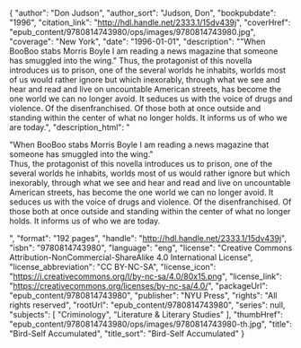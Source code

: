 {
  "author": "Don Judson",
  "author_sort": "Judson, Don",
  "bookpubdate": "1996",
  "citation_link": "http://hdl.handle.net/2333.1/15dv439j",
  "coverHref": "epub_content/9780814743980/ops/images/9780814743980.jpg",
  "coverage": "New York",
  "date": "1996-01-01",
  "description": "\"When BooBoo stabs Morris Boyle I am reading a news magazine that someone has smuggled into the wing.\" Thus, the protagonist of this novella introduces us to prison, one of the several worlds he inhabits, worlds most of us would rather ignore but which inexorably, through what we see and hear and read and live on uncountable American streets, has become the one world we can no longer avoid. It seduces us with the voice of drugs and violence. Of the disenfranchised. Of those both at once outside and standing within the center of what no longer holds. It informs us of who we are today.",
  "description_html": "<p>\"When BooBoo stabs Morris Boyle I am reading a news magazine that someone has smuggled into the wing.\"<br> Thus, the protagonist of this novella introduces us to prison, one of the several worlds he inhabits, worlds most of us would rather ignore but which inexorably, through what we see and hear and read and live on uncountable American streets, has become the one world we can no longer avoid. It seduces us with the voice of drugs and violence. Of the disenfranchised. Of those both at once outside and standing within the center of what no longer holds. It informs us of who we are today.</p>",
  "format": "192 pages",
  "handle": "http://hdl.handle.net/2333.1/15dv439j",
  "isbn": "9780814743980",
  "language": "eng",
  "license": "Creative Commons Attribution-NonCommercial-ShareAlike 4.0 International License",
  "license_abbreviation": "CC BY-NC-SA",
  "license_icon": "https://i.creativecommons.org/l/by-nc-sa/4.0/80x15.png",
  "license_link": "https://creativecommons.org/licenses/by-nc-sa/4.0/",
  "packageUrl": "epub_content/9780814743980",
  "publisher": "NYU Press",
  "rights": "All rights reserved",
  "rootUrl": "epub_content/9780814743980",
  "series": null,
  "subjects": [
    "Criminology",
    "Literature & Literary Studies"
  ],
  "thumbHref": "epub_content/9780814743980/ops/images/9780814743980-th.jpg",
  "title": "Bird-Self Accumulated",
  "title_sort": "Bird-Self Accumulated"
}
